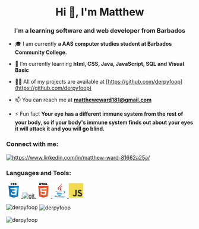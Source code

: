 <h1 align="center">Hi 👋, I'm Matthew</h1>
<h3 align="center">I'm a learning software and web developer from Barbados</h3>

- 🎓 I am currently **a AAS computer studies student at Barbados Community College.**

- 🌱 I’m currently learning **html, CSS, Java, JavaScript, SQL and Visual Basic**

- 👨‍💻 All of my projects are available at [https://github.com/derpyfoop](https://github.com/derpyfoop)

- 📫 You can reach me at **mattheweward181@gmail.com**

- ⚡ Fun fact **Your eye has a different immune system from the rest of your body, so if your body's immune system finds out about your eyes it will attack it and you will go blind.**

<h3 align="left">Connect with me:</h3>
<p align="left">
<a href="https://linkedin.com/in/https://www.linkedin.com/in/matthew-ward-81662a25a/" target="blank"><img align="center" src="https://raw.githubusercontent.com/rahuldkjain/github-profile-readme-generator/master/src/images/icons/Social/linked-in-alt.svg" alt="https://www.linkedin.com/in/matthew-ward-81662a25a/" height="30" width="40" /></a>
</p>

<h3 align="left">Languages and Tools:</h3>
<p align="left"> <a href="https://www.w3schools.com/css/" target="_blank" rel="noreferrer"> <img src="https://raw.githubusercontent.com/devicons/devicon/master/icons/css3/css3-original-wordmark.svg" alt="css3" width="40" height="40"/> </a> <a href="https://git-scm.com/" target="_blank" rel="noreferrer"> <img src="https://www.vectorlogo.zone/logos/git-scm/git-scm-icon.svg" alt="git" width="40" height="40"/> </a> <a href="https://www.w3.org/html/" target="_blank" rel="noreferrer"> <img src="https://raw.githubusercontent.com/devicons/devicon/master/icons/html5/html5-original-wordmark.svg" alt="html5" width="40" height="40"/> </a> <a href="https://www.java.com" target="_blank" rel="noreferrer"> <img src="https://raw.githubusercontent.com/devicons/devicon/master/icons/java/java-original.svg" alt="java" width="40" height="40"/> </a> <a href="https://developer.mozilla.org/en-US/docs/Web/JavaScript" target="_blank" rel="noreferrer"> <img src="https://raw.githubusercontent.com/devicons/devicon/master/icons/javascript/javascript-original.svg" alt="javascript" width="40" height="40"/> </a> </p>

<p><img align="left" src="https://github-readme-stats.vercel.app/api/top-langs?username=derpyfoop&show_icons=true&locale=en&layout=compact" alt="derpyfoop" /></p>

<p>&nbsp;<img align="center" src="https://github-readme-stats.vercel.app/api?username=derpyfoop&show_icons=true&locale=en" alt="derpyfoop" /></p>

<p><img align="center" src="https://github-readme-streak-stats.herokuapp.com/?user=derpyfoop&" alt="derpyfoop" /></p>
